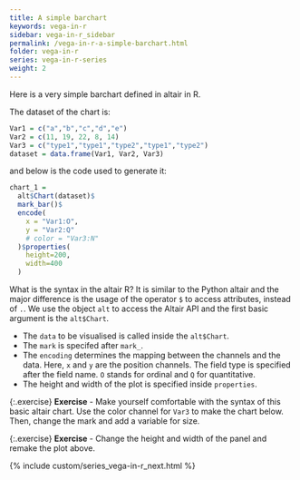 ```yaml
---
title: A simple barchart
keywords: vega-in-r
sidebar: vega-in-r_sidebar
permalink: /vega-in-r-a-simple-barchart.html
folder: vega-in-r
series: vega-in-r-series
weight: 2
---
```

Here is a very simple barchart defined in altair in R.

<div id="vis1"></div>
<script type="text/javascript">
    var yourVlSpec = {
  "$schema": "https://vega.github.io/schema/vega-lite/v4.0.0.json",
  "config": {
    "view": {
      "continuousHeight": 300,
      "continuousWidth": 400
    }
  },
  "data": {
    "name": "data-c15a74353a288269433adfdc7c0ad142"
  },
  "datasets": {
    "data-c15a74353a288269433adfdc7c0ad142": [
      {
        "Var1": "a",
        "Var2": 11,
        "Var3": "type1"
      },
      {
        "Var1": "b",
        "Var2": 19,
        "Var3": "type1"
      },
      {
        "Var1": "c",
        "Var2": 22,
        "Var3": "type2"
      },
      {
        "Var1": "d",
        "Var2": 8,
        "Var3": "type1"
      },
      {
        "Var1": "e",
        "Var2": 14,
        "Var3": "type2"
      }
    ]
  },
  "encoding": {
    "x": {
      "field": "Var1",
      "type": "ordinal"
    },
    "y": {
      "field": "Var2",
      "type": "quantitative"
    }
  },
  "height": 200,
  "mark": "bar",
  "width": 400
};
  vegaEmbed('#vis1', yourVlSpec);
</script>

The dataset of the chart is:

```R
Var1 = c("a","b","c","d","e") 
Var2 = c(11, 19, 22, 8, 14)
Var3 = c("type1","type1","type2","type1","type2")
dataset = data.frame(Var1, Var2, Var3)
```

and below is the code used to generate it:


```R
chart_1 = 
  alt$Chart(dataset)$
  mark_bar()$
  encode(
    x = "Var1:O",
    y = "Var2:Q"
    # color = "Var3:N"
  )$properties(
    height=200,
    width=400
  )
```

What is the syntax in the altair R? It is similar to the Python altair and the major difference is the usage of the operator `$` to access attributes, instead of `.`.
We use the object `alt` to access the Altair API and the first basic argument is the `alt$Chart`.
- The `data` to be visualised is called inside the `alt$Chart`.
- The `mark` is specifed after `mark_`.
- The `encoding` determines the mapping between the channels and the data. Here, `x` and `y` are the position channels. The field type is specified after the field name. `O` stands for ordinal and `Q` for quantitative.
- The height and width of the plot is specified inside `properties`.


{:.exercise}
**Exercise** - Make yourself comfortable with the syntax of this basic altair chart. Use the color channel for `Var3` to make the chart below. Then, change the mark and add a variable for size.

<div id="vis2"></div>
<script type="text/javascript">
    var yourVlSpec = {
  "$schema": "https://vega.github.io/schema/vega-lite/v4.0.0.json",
  "config": {
    "view": {
      "continuousHeight": 300,
      "continuousWidth": 400
    }
  },
  "data": {
    "name": "data-c15a74353a288269433adfdc7c0ad142"
  },
  "datasets": {
    "data-c15a74353a288269433adfdc7c0ad142": [
      {
        "Var1": "a",
        "Var2": 11,
        "Var3": "type1"
      },
      {
        "Var1": "b",
        "Var2": 19,
        "Var3": "type1"
      },
      {
        "Var1": "c",
        "Var2": 22,
        "Var3": "type2"
      },
      {
        "Var1": "d",
        "Var2": 8,
        "Var3": "type1"
      },
      {
        "Var1": "e",
        "Var2": 14,
        "Var3": "type2"
      }
    ]
  },
  "encoding": {
    "color": {
      "field": "Var3",
      "type": "nominal"
    },
    "x": {
      "field": "Var1",
      "type": "ordinal"
    },
    "y": {
      "field": "Var2",
      "type": "quantitative"
    }
  },
  "height": 200,
  "mark": "bar",
  "width": 400
};
  vegaEmbed('#vis2', yourVlSpec);
</script>

{:.exercise}
**Exercise** - Change the height and width of the panel and remake the plot above.


{% include custom/series_vega-in-r_next.html %}
